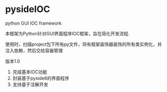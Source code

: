 # pysideIOC
python GUI IOC framework

本框架为Python针对GUI界面程序IOC框架，旨在简化开发流程.

使用时，扫描project包下所有py文件，将有框架装饰器装饰的所有类实例化，并注入依赖，然后交给容器管理


版本1.0

1. 完成基本IOC功能
2. 封装基于pyside6的界面程序
3. 支持基于注解开发
